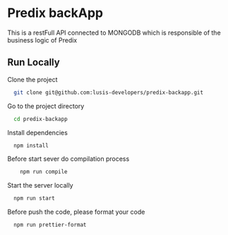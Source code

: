 # Predix backApp

This is a restFull API connected to MONGODB which is responsible of the business logic of Predix

## Run Locally

Clone the project

```bash
  git clone git@github.com:lusis-developers/predix-backapp.git
```

Go to the project directory

```bash
  cd predix-backapp
```

Install dependencies

```bash
  npm install
```

Before start sever do compilation process

```bash
    npm run compile
```

Start the server locally

```bash
  npm run start
```

Before push the code, please format your code

```bash
  npm run prettier-format
```
